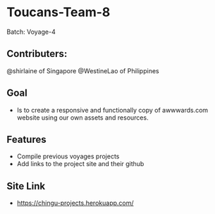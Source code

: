 # Toucans-Team-8
Batch: Voyage-4

## Contributers:
@shirlaine of Singapore
@WestineLao of Philippines

## Goal
* Is to create a responsive and functionally copy of awwwards.com website using our own assets and resources.

## Features
* Compile previous voyages projects
* Add links to the project site and their github

## Site Link
* https://chingu-projects.herokuapp.com/